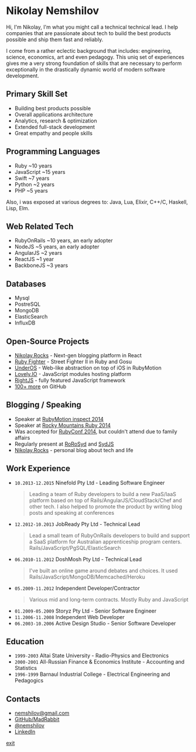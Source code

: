 # Nikolay Nemshilov

Hi, I'm Nikolay, I'm what you might call a technical technical lead.
I help companies that are passionate about tech to build the best
products possible and ship them fast and reliably.

I come from a rather eclectic background that includes: engineering,
science, economics, art and even pedagogy. This uniq set of experiences
gives me a very strong foundation of skills that are necessary to
perform exceptionally in the drastically dynamic world of modern
software development.

## Primary Skill Set

* Building best products possible
* Overall applications architecture
* Analytics, research & optimization
* Extended full-stack development
* Great empathy and people skills

## Programming Languages

* Ruby ~10 years
* JavaScript ~15 years
* Swift ~7 years
* Python ~2 years
* PHP ~5 years

Also, i was exposed at various degrees to: Java, Lua, Elixir,
C++/C, Haskell, Lisp, Elm.

## Web Related Tech

* RubyOnRails ~10 years, an early adopter
* NodeJS ~5 years, an early adopter
* AngularJS ~2 years
* ReactJS ~1 year
* BackboneJS ~3 years

## Databases

* Mysql
* PostreSQL
* MongoDB
* ElasticSearch
* InfluxDB


## Open-Source Projects

* [Nikolay.Rocks](https://github.com/MadRabbit/nikolay.rocks) - Next-gen blogging platform in React
* [Ruby Fighter](https://github.com/MadRabbit/ruby-fighter) - Street Fighter II in Ruby and Gosu
* [UnderOS](http://under-os.com) - Web-like abstraction on top of iOS in RubyMotion
* [Lovely.IO](http://lovely.io) - JavaScript modules hosting platform
* [RightJS](http://rightjs.org) - fully featured JavaScript framework
* [100+ more](https://github.com/MadRabbit?tab=repositories) on GitHub

## Blogging / Speaking

* Speaker at [RubyMotion inspect 2014](http://www.rubymotion.com/conference/)
* Speaker at [Rocky Mountains Ruby 2014](http://rockymtnruby.com)
* Was accepted for [RubyConf 2014](http://rubyconf.org), but couldn't attend due to family affairs
* Regularly present at [RoRoSyd](http://ruby.org.au/meetups/syd.html) and [SydJS](http://www.sydjs.com)
* [Nikolay.Rocks](http://nikolay.rocks) - personal blog about tech and life

## Work Experience

* `10.2013-12.2015` Ninefold Pty Ltd - Leading Software Engineer
  > Leading a team of Ruby developers to build a new PaaS/IaaS
  platform based on top of Rails/AngularJS/CloudStack/Chef and
  other tech. I also helped to promote the product by writing
  blog posts and speaking at conferences
* `12.2012-10.2013` JobReady Pty Ltd - Technical Lead
  > Lead a small team of RubyOnRails developers to build and
  support a SaaS platform for Australian apprenticeship
  program centers. Rails/JavaScript/PgSQL/ElasticSearch
* `06.2010-11.2012` DoshMosh Pty Ltd - Technical Lead
  > I've built an online game around debates and choices.
  It used Rails/JavaScript/MongoDB/Memcached/Heroku
* `05.2009-11.2012` Independent Developer/Contractor
  > Various mid and long-term contracts. Mostly Ruby and JavaScript
* `01.2009-05.2009` Storyz Pty Ltd - Senior Software Engineer
* `11.2006-11.2008` Independent Web Developer
* `06.2003-10.2006` Active Design Studio - Senior Software Developer

## Education

* `1999-2003` Altai State University - Radio-Physics and Electronics
* `2000-2001` All-Russian Finance & Economics Institute - Accounting and Statistics
* `1996-1999` Barnaul Industrial College - Electrical Engineering and Pedagogics

## Contacts

* <a href="mailto:&#110;&#101;&#109;&#115;&#104;&#105;&#108;&#111;&#118;&#064;&#103;&#109;&#097;&#105;&#108;&#046;&#099;&#111;&#109;">&#110;&#101;&#109;&#115;&#104;&#105;&#108;&#111;&#118;&#064;&#103;&#109;&#097;&#105;&#108;&#046;&#099;&#111;&#109;</a>
* <a href="https://github.com/MadRabbit">GitHub/MadRabbit</a>
* <a href="https://twitter.com/nemshilov">@nemshilov</a>
* <a href="https://au.linkedin.com/pub/nikolay-nemshilov/14/78b/78">LinkedIn</a>

<div class="controls-space">
  <a href="#" class="exit-button">exit</a>
</div>

<script type="text/javascript">
(function() {
  var timer, i = 0;
  document.body.scrollTop = 0;

  if (document.body.classList.contains("resume")) {
    var headers = [].slice.call(document.querySelectorAll("main article h2")),
        lists   = [].slice.call(document.querySelectorAll("main article h2 ~ ul"));

    timer = setInterval(next_block, 11000); next_block();
  }

  lists[lists.length-1].className += " slide-in-contacts";

  function next_block() {
    for (var j=0; j < headers.length; j++) {
      headers[j].classList[headers[j] == headers[i] ? 'add' : 'remove']('active');
      lists[j].classList[lists[j] == lists[i] ? 'add' : 'remove']('active');
    }

    if (++i > headers.length - 2) { // don't show contacts
      clearInterval(timer);
    }
  }

  var exit = document.querySelector(".exit-button");
  exit.addEventListener("click", function(event) {
    event.preventDefault();
    document.body.classList.remove("resume");
    clearInterval(timer);
  });
})();
</script>
